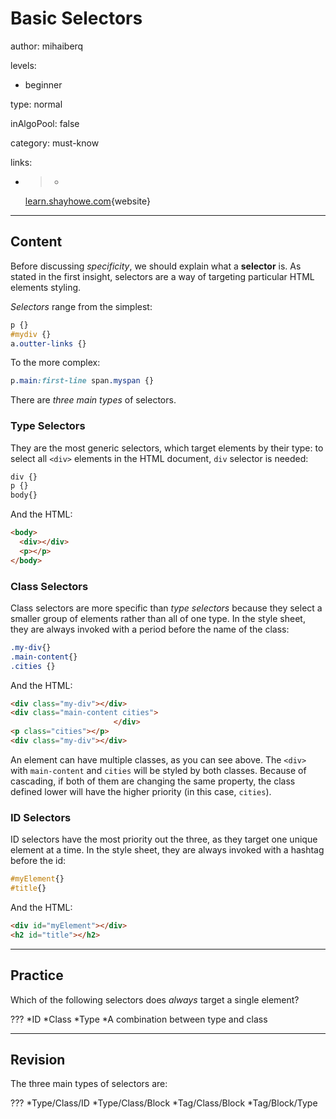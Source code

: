 # Basic Selectors
author: mihaiberq

levels:

  - beginner

type: normal

inAlgoPool: false

category: must-know

links:

  - >-
    [learn.shayhowe.com](http://learn.shayhowe.com/html-css/getting-to-know-css/#combining-selectors){website}

---
## Content

Before discussing *specificity*, we should explain what a **selector** is. As stated in the first insight, selectors are a way of targeting particular HTML elements styling.

*Selectors* range from the simplest:
```css
p {}
#mydiv {}
a.outter-links {}
```
To the more complex:
```css
p.main:first-line span.myspan {}
```
There are *three main types* of selectors.

### Type Selectors

They are the most generic selectors, which target elements by their type: to select all `<div>` elements in the HTML document, `div` selector is needed:
```css
div {}
p {}
body{}
```
And the HTML:
```html
<body>
  <div></div>
  <p></p>
</body>

```

### Class Selectors

Class selectors are more specific than *type selectors* because they select a smaller group of elements rather than all of one type. In the style sheet, they are always invoked with a period before the name of the class:
```css
.my-div{}
.main-content{}
.cities {}
```
And the HTML:
```html
<div class="my-div"></div>
<div class="main-content cities">
                       </div>
<p class="cities"></p>
<div class="my-div"></div>
```

An element can have multiple classes, as you can see above. The `<div>` with `main-content` and `cities` will be styled by both classes. Because of cascading, if both of them are changing the same property, the class defined lower will have the higher priority (in this case, `cities`).


### ID Selectors
ID selectors have the most priority out the three, as they target one unique element at a time. In the style sheet, they are always invoked with a hashtag before the id:
```css
#myElement{}
#title{}
```
And the HTML:
```html
<div id="myElement"></div>
<h2 id="title"></h2>
```

---
## Practice

Which of the following selectors does *always* target a single element?

???
*ID
*Class
*Type
*A combination between type and class

---
## Revision

The three main types of selectors are:

???
*Type/Class/ID
*Type/Class/Block
*Tag/Class/Block
*Tag/Block/Type
